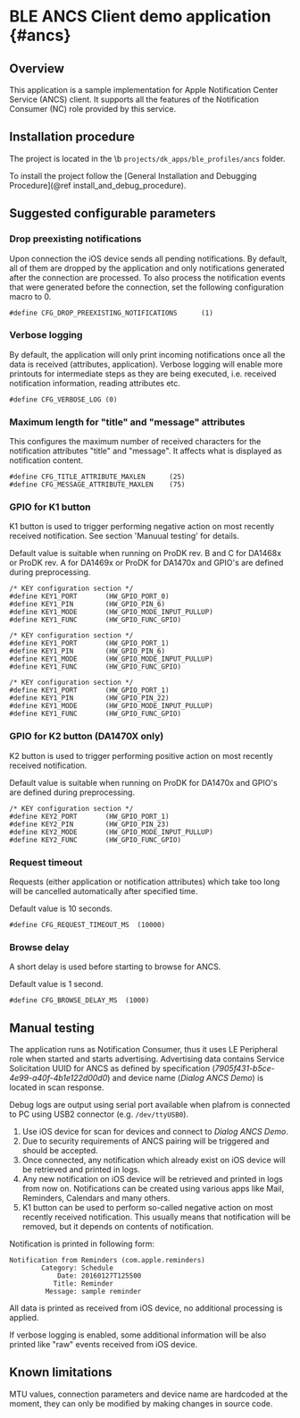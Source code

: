 BLE ANCS Client demo application {#ancs}
======================================================

## Overview

This application is a sample implementation for Apple Notification Center Service (ANCS) client.
It supports all the features of the Notification Consumer (NC) role provided by this service.

## Installation procedure

The project is located in the \b `projects/dk_apps/ble_profiles/ancs` folder.

To install the project follow the [General Installation and Debugging Procedure](@ref install_and_debug_procedure).

## Suggested configurable parameters

### Drop preexisting notifications

Upon connection the iOS device sends all pending notifications. By default, all of them are dropped
by the application and only notifications generated after the connection are processed. To also
process the notification events that were generated before the connection, set the following
configuration macro to 0.

~~~{.c}
#define CFG_DROP_PREEXISTING_NOTIFICATIONS      (1)
~~~

### Verbose logging

By default, the application will only print incoming notifications once all the data is received (attributes, application).
Verbose logging will enable more printouts for intermediate steps as they are being
executed, i.e. received notification information, reading attributes etc.

~~~{.c}
#define CFG_VERBOSE_LOG (0)
~~~

### Maximum length for "title" and "message" attributes

This configures the maximum number of received characters for the notification attributes "title" and "message".
It affects what is displayed as notification content.

~~~{.c}
#define CFG_TITLE_ATTRIBUTE_MAXLEN      (25)
#define CFG_MESSAGE_ATTRIBUTE_MAXLEN    (75)
~~~

### GPIO for K1 button

K1 button is used to trigger performing negative action on most recently received notification.
See section 'Manuual testing' for details.

Default value is suitable when running on ProDK rev. B and C for DA1468x or ProDK rev. A for
DA1469x or ProDK for DA1470x and GPIO's are defined during preprocessing.

~~~{sdk/config/boards/brd_prodk_da1469x.h}
/* KEY configuration section */
#define KEY1_PORT       (HW_GPIO_PORT_0)
#define KEY1_PIN        (HW_GPIO_PIN_6)
#define KEY1_MODE       (HW_GPIO_MODE_INPUT_PULLUP)
#define KEY1_FUNC       (HW_GPIO_FUNC_GPIO)
~~~

~~~{sdk/config/boards/brd_prodk_da14680.h}
/* KEY configuration section */
#define KEY1_PORT       (HW_GPIO_PORT_1)
#define KEY1_PIN        (HW_GPIO_PIN_6)
#define KEY1_MODE       (HW_GPIO_MODE_INPUT_PULLUP)
#define KEY1_FUNC       (HW_GPIO_FUNC_GPIO)
~~~

~~~{sdk/config/boards/brd_prodk_da1470x.h}
/* KEY configuration section */
#define KEY1_PORT       (HW_GPIO_PORT_1)
#define KEY1_PIN        (HW_GPIO_PIN_22)
#define KEY1_MODE       (HW_GPIO_MODE_INPUT_PULLUP)
#define KEY1_FUNC       (HW_GPIO_FUNC_GPIO)
~~~

### GPIO for K2 button (DA1470X only)

K2 button is used to trigger performing positive action on most recently received notification.

Default value is suitable when running on ProDK for DA1470x and GPIO's are defined during preprocessing.

~~~{sdk/config/boards/brd_prodk_da1470x.h}
/* KEY configuration section */
#define KEY2_PORT       (HW_GPIO_PORT_1)
#define KEY2_PIN        (HW_GPIO_PIN_23)
#define KEY2_MODE       (HW_GPIO_MODE_INPUT_PULLUP)
#define KEY2_FUNC       (HW_GPIO_FUNC_GPIO)
~~~

### Request timeout

Requests (either application or notification attributes) which take too long will be cancelled
automatically after specified time.

Default value is 10 seconds.

~~~{.c}
#define CFG_REQUEST_TIMEOUT_MS  (10000)
~~~

### Browse delay

A short delay is used before starting to browse for ANCS.

Default value is 1 second.

~~~{.c}
#define CFG_BROWSE_DELAY_MS  (1000)
~~~

## Manual testing

The application runs as Notification Consumer, thus it uses LE Peripheral role when started and starts
advertising. Advertising data contains Service Solicitation UUID for ANCS as defined by specification
(_7905f431-b5ce-4e99-a40f-4b1e122d00d0_) and device name (_Dialog ANCS Demo_) is located in
scan response.

Debug logs are output using serial port available when plafrom is connected to PC using USB2
connector (e.g. `/dev/ttyUSB0`).

1. Use iOS device for scan for devices and connect to _Dialog ANCS Demo_.
2. Due to security requirements of ANCS pairing will be triggered and should be accepted.
3. Once connected, any notification which already exist on iOS device will be retrieved and
   printed in logs.
4. Any new notification on iOS device will be retrieved and printed in logs from now on.
   Notifications can be created using various apps like Mail, Reminders, Calendars and many others.
5. K1 button can be used to perform so-called negative action on most recently received notification.
   This usually means that notification will be removed, but it depends on contents
   of notification.

Notification is printed in following form:

~~~
Notification from Reminders (com.apple.reminders)
        Category: Schedule
            Date: 20160127T125500
           Title: Reminder
         Message: sample reminder
~~~

All data is printed as received from iOS device, no additional processing is applied.

If verbose logging is enabled, some additional information will be also printed like "raw" events
received from iOS device.

## Known limitations

MTU values, connection parameters and device name are hardcoded at the moment, they can only be
modified by making changes in source code.
